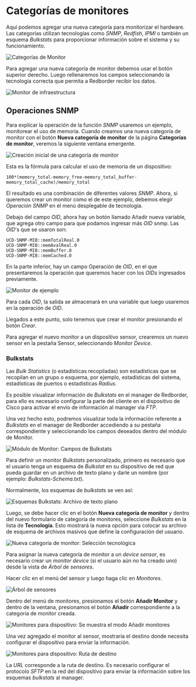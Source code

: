 # Categorías de monitores

Aquí podemos agregar una nueva categoría para monitorizar el hardware. Las categorías utilizan tecnologías como *SNMP*, *Redfish*, *IPMI* o también un esquema *Bulkstats* para proporcionar información sobre el sistema y su funcionamiento.

![Categorías de Monitor](images/ch07_img008.png)

Para agregar una nueva categoría de monitor debemos usar el botón superior derecho. Luego rellenaremos los campos seleccionando la tecnología correcta que permita a Redborder recibir los datos.

![Monitor de infraestructura](images/ch07_img009.png)

## Operaciones SNMP

Para explicar la operación de la función *SNMP* usaremos un ejemplo, monitorear el uso de memoria. Cuando creamos una nueva categoría de monitor con el botón **Nueva categoría de monitor** de la página **Categorías de monitor**, veremos la siguiente ventana emergente.

![Creación inicial de una categoría de monitor](images/ch07_img010.png)

Esta es la fórmula para calcular el uso de memoria de un dispositivo:

    100*(memory_total-memory_free-memory_total_buffer-memory_total_cache)/memory_total

El resultado es una combinación de diferentes valores *SNMP*. Ahora, si queremos crear un monitor como el de este ejemplo, debemos elegir *Operación SNMP* en el menú desplegable de tecnología.

Debajo del campo *OID*, ahora hay un botón llamado Añadir nueva variable, que agrega otro campo para que podamos ingresar más *OID* snmp. Las *OID*'s que se usaron son:

    UCD-SNMP-MIB::memTotalReal.0
    UCD-SNMP-MIB::memAvalReal.0
    UCD-SNMP-MIB::memBuffer.0
    UCD-SNMP-MIB::memCached.0

En la parte inferior, hay un campo Operación de *OID*, en el que presentaremos la operación que queremos hacer con los *OIDs* ingresados previamente.

![Monitor de ejemplo](images/ch07_img011.png)

Para cada *OID*, la salida se almacenará en una variable que luego usaremos en la operación de *OID*.

Llegados a este punto, solo tenemos que crear el monitor presionando el botón *Crear*.

Para agregar el nuevo monitor a un dispositivo sensor, crearemos un nuevo sensor en la pestaña Sensor, seleccionando *Monitor Device*.

### Bulkstats

Las *Bulk Statistics* (o estadísticas recopiladas) son estadísticas que se recopilan en un grupo o esquema, por ejemplo, estadísticas del sistema, estadísticas de puertos o estadísticas *Radius*.

Es posible visualizar información de *Bulkstats* en el manager de Redborder, para ello es necesario configurar la parte del cliente en el dispositivo de Cisco para activar el envío de información al manager via *FTP*.

Una vez hecho esto, podremos visualizar toda la información referente a *Bulkstats* en el manager de Redborder accediendo a su pestaña correspondiente y seleccionando los campos deseados dentro del módulo de Monitor.

![Módulo de Monitor: Campos de Bulkstats](images/ch07_img012.png)

Para definir un monitor *Bulkstats* personalizado, primero es necesario que el usuario tenga un esquema de *Bulkstat* en su dispositivo de red que pueda guardar en un archivo de texto plano y darle un nombre (por ejemplo: *Bulkstats-Schema.txt*).

Normalmente, los esquemas de *bulkstats* se ven así:

![Esquemas Bulkstats: Archivo de texto plano](images/ch07_img013.png)

Luego, se debe hacer clic en el botón **Nueva categoría de monitor** y dentro del nuevo formulario de categoría de monitores, seleccione *Bulkstats* en la lista de **Tecnología**. Esto mostrará la nueva opción para colocar su archivo de esquema de archivos masivos que define la configuración del usuario.

![Nueva categoría de monitor: Selección tecnológica](images/ch07_img014.png)

Para asignar la nueva categoría de monitor a un *device sensor*, es necesario crear un *monitor device* (si el usuario aún no ha creado uno) desde la vista de *Árbol de sensores*.

Hacer clic en el menú del sensor y luego haga clic en *Monitores*.

![Árbol de sensores](images/ch07_img015.png)

Dentro del menú de monitores, presionamos el botón **Añadir Monitor** y dentro de la ventana, presionamos el botón **Añadir** correspondiente a la categoría de monitor creada.

![Monitores para dispositivo: Se muestra el modo Añadir monitores](images/ch07_img016.png)

Una vez agregado el monitor al sensor, mostraría el destino donde necesita configurar el dispositivo para enviar la información.

![Monitores para dispositivo: Ruta de destino](images/ch07_img017.png)

La *URL* corresponde a la ruta de destino. Es necesario configurar el protocolo *SFTP* en la red del dispositivo para enviar la información sobre los esquemas *bulkstats* al manager.